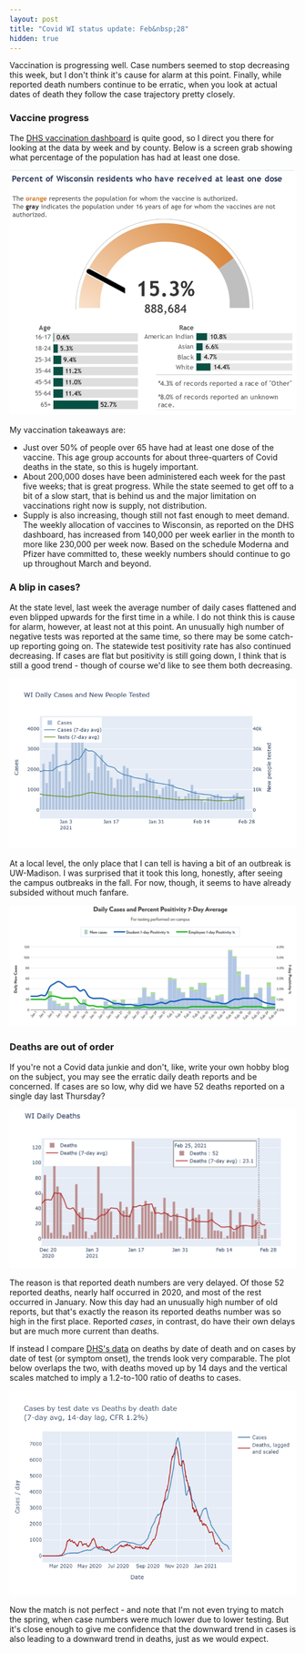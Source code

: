 ```yaml
---
layout: post
title: "Covid WI status update: Feb&nbsp;28"
hidden: true
---
```


Vaccination is progressing well. Case numbers seemed to stop decreasing this week, but I don't think it's cause for alarm at this point. Finally, while reported death numbers continue to be erratic, when you look at actual dates of death they follow the case trajectory pretty closely. 

### Vaccine progress
The [DHS vaccination dashboard](https://www.dhs.wisconsin.gov/covid-19/vaccine-data.htm) is quite good, so I direct you there for looking at the data by week and by county. Below is a screen grab showing what percentage of the population has had at least one dose.

![Vaccine %](../assets/DHS-VaccineProgress_2021-02-27.png)

My vaccination takeaways are:
- Just over 50% of people over 65 have had at least one dose of the vaccine. This age group accounts for about three-quarters of Covid deaths in the state, so this is hugely important.
- About 200,000 doses have been administered each week for the past five weeks; that is great progress. While the state seemed to get off to a bit of a slow start, that is behind us and the major limitation on vaccinations right now is supply, not distribution.
- Supply is also increasing, though still not fast enough to meet demand. The weekly allocation of vaccines to Wisconsin, as reported on the DHS dashboard, has increased from 140,000 per week earlier in the month to more like 230,000 per week now. Based on the schedule Moderna and Pfizer have committed to, these weekly numbers should continue to go up throughout March and beyond.

### A blip in cases?
At the state level, last week the average number of daily cases flattened and even blipped upwards for the first time in a while. I do not think this is cause for alarm, however, at least not at this point. An unusually high number of negative tests was reported at the same time, so there may be some catch-up reporting going on. The statewide test positivity rate has also continued decreasing. If cases are flat but positivity is still going down, I think that is still a good trend - though of course we'd like to see them both decreasing.

![WI cases](../assets/Cases-Tests-WI_2021-02-27.png)

At a local level, the only place that I can tell is having a bit of an outbreak is UW-Madison. I was surprised that it took this long, honestly, after seeing the campus outbreaks in the fall. For now, though, it seems to have already subsided without much fanfare.

![UW Madison cases](../assets/UW-Madison_2021-02-27.png)

### Deaths are out of order
If you're not a Covid data junkie and don't, like, write your own hobby blog on the subject, you may see the erratic daily death reports and be concerned. If cases are so low, why did we have 52 deaths reported on a single day last Thursday? 

![WI Deaths](../assets/Deaths-WI_2021-02-27.png)

The reason is that reported death numbers are very delayed. Of those 52 reported deaths, nearly half occurred in 2020, and most of the rest occurred in January. Now this day had an unusually high number of old reports, but that's exactly the reason its reported deaths number was so high in the first place. Reported *cases*, in contrast, do have their own delays but are much more current than deaths.

If instead I compare [DHS's data](https://www.dhs.wisconsin.gov/covid-19/county.htm) on deaths by date of death and on cases by date of test (or symptom onset), the trends look very comparable. The plot below overlaps the two, with deaths moved up by 14 days and the vertical scales matched to imply a 1.2-to-100 ratio of deaths to cases. 

![Cases vs deaths](../assets/Cases-Deaths-Matched_2021-02-27.png)

Now the match is not perfect - and note that I'm not even trying to match the spring, when case numbers were much lower due to lower testing. But it's close enough to give me confidence that the downward trend in cases is also leading to a downward trend in deaths, just as we would expect.
